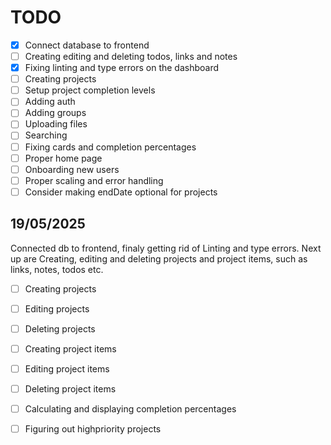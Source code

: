 # TODO

- [x] Connect database to frontend
- [ ] Creating editing and deleting todos, links and notes
- [x] Fixing linting and type errors on the dashboard
- [ ] Creating projects
- [ ] Setup project completion levels
- [ ] Adding auth
- [ ] Adding groups
- [ ] Uploading files
- [ ] Searching
- [ ] Fixing cards and completion percentages
- [ ] Proper home page
- [ ] Onboarding new users
- [ ] Proper scaling and error handling
- [ ] Consider making endDate optional for projects

## 19/05/2025
Connected db to frontend, finaly getting rid of Linting and type errors. Next up are Creating, editing and deleting projects and project items, such as links, notes, todos etc.

- [ ] Creating projects
- [ ] Editing projects
- [ ] Deleting projects
- [ ] Creating project items
- [ ] Editing project items
- [ ] Deleting project items
- [ ] Calculating and displaying completion percentages
- [ ] Figuring out highpriority projects

